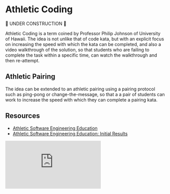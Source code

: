Athletic Coding
==============

:construction: UNDER CONSTRUCTION :construction:

Athletic Coding is a term coined by Professor Philip Johnson of University of Hawaii.  The idea is not unlike that of code kata, but with an explicit focus on increasing the speed with which the kata can be completed, and also a video walkthrough of the solution, so that students who are failing to complete the task within a specific time, can watch the walkthrough and then re-attempt.

Athletic Pairing
--------

The idea can be extended to an athletic pairing using a pairing protocol such as ping-pong or change-the-message, so that a a pair of students can work to increase the speed with which they can complete a pairing kata.

Resources
--------

* [Athletic Software Engineering Education](https://philipmjohnson.org/essays/athletic-software-engineering.html)
* [Athletic Software Engineering Education: Initial Results](https://philipmjohnson.org/essays/ase-initial-results.html)


![Tracking pixel](https://githubanalytics.herokuapp.com/course/pills/athletic_coding.md)
